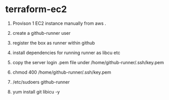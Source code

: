 # terraform-ec2


1. Provison 1 EC2 instance manually from aws .
2. create a github-runner user 

3. register the box as runner within github
4. install dependencies for running runner as libcu etc

5. copy the server login .pem file under /home/github-runner/.ssh/key.pem
6. chmod 400 /home/github-runner/.ssh/key.pem
7. /etc/sudoers github-runner 
8. yum install git  libicu -y
